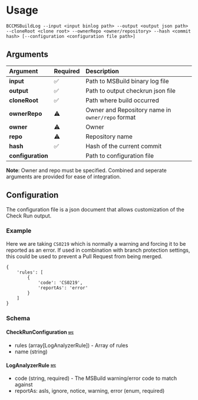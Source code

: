 # Usage

`BCCMSBuildLog --input <input binlog path> --output <output json path> --cloneRoot <clone root> --ownerRepo <owner/repository> --hash <commit hash> [--configuration <configuration file path>]`

## Arguments

| Argument | Required | Description |
| :--- | --- | :--- |
| **input** | :white_check_mark: | Path to MSBuild binary log file |
| **output** | :white_check_mark: | Path to output checkrun json file |
| **cloneRoot** | :white_check_mark: | Path where build occurred |
| **ownerRepo** | :warning: | Owner and Repository name in `owner/repo` format |
| **owner** | :warning: | Owner |
| **repo** | :warning: | Repository name |
| **hash** | :white_check_mark: | Hash of the current commit |
| **configuration** | | Path to configuration file |

**Note**: Owner and repo must be specified. Combined and seperate arguments are provided for ease of integration.

## Configuration

The configuration file is a json document that allows customization of the Check Run output.

### Example

Here we are taking `CS0219` which is normally a warning and forcing it to be reported as an error. If used in combination with branch protection settings, this could be used to prevent a Pull Request from being merged.

```
{
    'rules': [
        {
            'code': 'CS0219',
            'reportAs': 'error'
        }
    ]
}
```

### Schema

#### CheckRunConfiguration <sub><sup>[src](https://github.com/justaprogrammer/BCC-MSBuildLog/blob/master/src/BCC.MSBuildLog/Model/CheckRunConfiguration.cs)</sup></sub>

+ rules (array[LogAnalyzerRule]) - Array of rules
+ name (string) 

#### LogAnalyzerRule <sub><sup>[src](https://github.com/justaprogrammer/BCC-MSBuildLog/blob/master/src/BCC.MSBuildLog/Model/LogAnalyzerRule.cs)</sup></sub>

+ code (string, required) - The MSBuild warning/error code to match against
+ reportAs: asIs, ignore, notice, warning, error (enum, required)